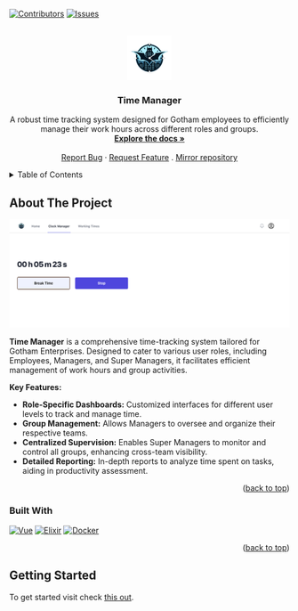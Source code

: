 <a name="readme-top"></a>
[![Contributors][contributors-shield]][contributors-url]
[![Issues][issues-shield]][issues-url]

<!-- PROJECT LOGO -->
<br />
<div align="center">
  <a href="https://github.com/simlf/TimeManager">
    <img src="web_app/public/appLogo.png" alt="Logo" width="80" height="80">
  </a>

<h3 align="center">Time Manager</h3>

  <p align="center">
    A robust time tracking system designed for Gotham employees to efficiently manage their work hours across different roles and groups.
    <br />
    <a href="./doc"><strong>Explore the docs »</strong></a>
    <br />
    <br />
    <a href="https://github.com/simlf/TimeManager/issues">Report Bug</a>
    ·
    <a href="https://github.com/simlf/TimeManager/issues">Request Feature</a>
    .
    <a href="https://github.com/simlf/TimeManager/">Mirror repository</a>
  </p>
</div>

<!-- TABLE OF CONTENTS -->
<details>
  <summary>Table of Contents</summary>
  <ol>
    <li>
      <a href="#about-the-project">About The Project</a>
      <ul>
        <li><a href="#built-with">Built With</a></li>
      </ul>
    </li>
    <li>
      <a href="#getting-started">Getting Started</a>
    </li>
  </ol>
</details>

<!-- ABOUT THE PROJECT -->
## About The Project

[![Time Manager Screen Shot][product-screenshot]](https://example.com)

**Time Manager** is a comprehensive time-tracking system tailored for Gotham Enterprises. Designed to cater to various user roles, including Employees, Managers, and Super Managers, it facilitates efficient management of work hours and group activities.

**Key Features:**

- **Role-Specific Dashboards:** Customized interfaces for different user levels to track and manage time.
- **Group Management:** Allows Managers to oversee and organize their respective teams.
- **Centralized Supervision:** Enables Super Managers to monitor and control all groups, enhancing cross-team visibility.
- **Detailed Reporting:** In-depth reports to analyze time spent on tasks, aiding in productivity assessment.

<p align="right">(<a href="#readme-top">back to top</a>)</p>

### Built With
[![Vue][Vue.js]][Vue-url]
[![Elixir][Elixir]][elixir-url]
[![Docker][Docker]][docker-url]

<p align="right">(<a href="#readme-top">back to top</a>)</p>

<!-- GETTING STARTED -->
## Getting Started

To get started visit check [this out][explore-documentation].

<!-- MARKDOWN LINKS & IMAGES -->
[explore-documentation]: ./doc/GETTING_STARTED.md
[contributors-shield]: https://img.shields.io/github/contributors/simlf/TimeManager.svg?style=for-the-badge
[contributors-url]: https://github.com/simlf/TimeManager/graphs/contributors
[forks-shield]: https://img.shields.io/github/forks/simlf/TimeManager.svg?style=for-the-badge
[forks-url]: https://github.com/simlf/TimeManager/network/members
[stars-shield]: https://img.shields.io/github/stars/simlf/TimeManager.svg?style=for-the-badge
[stars-url]: https://github.com/simlf/TimeManager/stargazers
[issues-shield]: https://img.shields.io/github/issues/simlf/TimeManager.svg?style=for-the-badge
[issues-url]: https://github.com/simlf/TimeManager/issues
[license-shield]: https://img.shields.io/github/license/simlf/TimeManager.svg?style=for-the-badge
[license-url]: https://github.com/simlf/TimeManager/blob/main/LICENSE.txt
[product-screenshot]: web_app/public/appExample.png

[Vue.js]: https://img.shields.io/badge/Vue.js-35495E?style=for-the-badge&logo=vuedotjs&logoColor=4FC08D
[Vue-url]: https://vuejs.org/

[Elixir-url]: https://elixir-lang.org/
[elixir]: https://img.shields.io/badge/elixir-%234B275F.svg?style=for-the-badge&logo=elixir&logoColor=white

[Docker-url]: https://www.docker.com/
[docker]: https://img.shields.io/badge/docker-%230db7ed.svg?style=for-the-badge&logo=docker&logoColor=white

